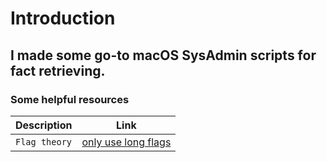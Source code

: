 # Introduction 
## I made some go-to macOS SysAdmin scripts for fact retrieving. 



### Some helpful resources

| Description | Link |
| --- | --- |
| `Flag theory` | [only use long flags](https://changelog.com/posts/use-long-flags-when-scripting) |
